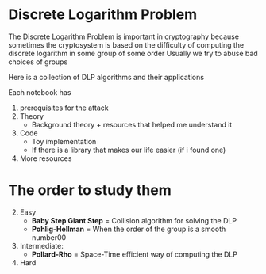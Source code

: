 # Discrete Logarithm Problem
The Discrete Logarithm Problem is important in cryptography because sometimes the cryptosystem is based on the difficulty of computing the discrete logarithm in some group of some order
Usually we try to abuse bad choices of groups

Here is a collection of DLP algorithms and their applications

Each notebook has
1. prerequisites for the attack
2. Theory
    - Background theory + resources that helped me understand it
3. Code
    - Toy implementation
    - If there is a library that makes our life easier (if i found one)
4. More resources

# The order to study them 

2. Easy
    - **Baby Step Giant Step** = Collision algorithm for solving the DLP
    - **Pohlig-Hellman** = When the order of the group is a smooth number00
3. Intermediate:
    - **Pollard-Rho** = Space-Time efficient way of computing the DLP
4. Hard
